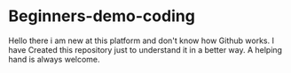 # Beginners-demo-coding
Hello there
i am new at this platform and don't know how Github works. I have Created this repository just to understand it in a better way. A helping hand is always welcome.
